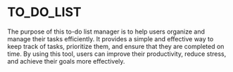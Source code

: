 # TO_DO_LIST
The purpose of this to-do list manager is to help users organize and manage their tasks efficiently. It provides a simple and effective way to keep track of tasks, prioritize them, and ensure that they are completed on time. By using this tool, users can improve their productivity, reduce stress, and achieve their goals more effectively.
